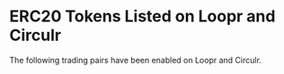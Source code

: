 # ERC20 Tokens Listed on Loopr and Circulr

The following trading pairs have been enabled on Loopr and Circulr.